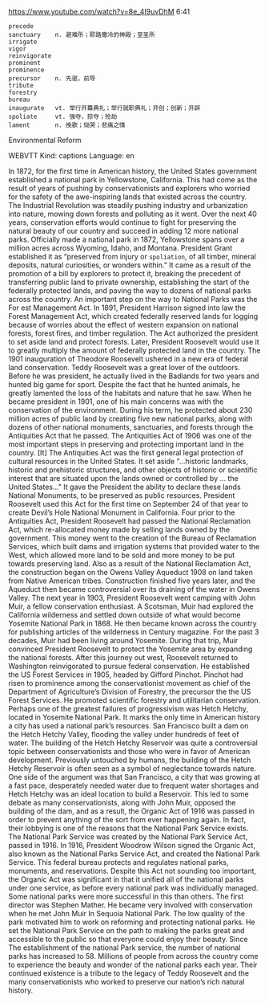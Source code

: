 https://www.youtube.com/watch?v=8e_4I9uvDhM 
6:41

```
precede    
sanctuary    n. 避难所；耶路撒冷的神殿；至圣所
irrigate  
vigor  
reinvigorate    
prominent  
prominence  
precursor    n. 先驱，前导
tribute    
forestry  
bureau      
inaugurate   vt. 举行开幕典礼；举行就职典礼；开创；创新；开辟
spoliate     vt. 强夺，掠夺；抢劫
lament       n. 挽歌；恸哭；悲痛之情          
```

Environmental Reform 

WEBVTT Kind: captions Language: en 

In 1872, for the first time in American history, the United States government established a national park in Yellowstone, California. This had come as the result of years of pushing by conservationists and explorers who worried for the safety of the awe-inspiring lands that existed across the country. The Industrial Revolution was steadily pushing industry and urbanization into nature, mowing down forests and polluting as it went. Over the next 40 years, conservation efforts would continue to fight for preserving the natural beauty of our country and succeed in adding 12 more national parks. Officially made a national park in 1872, Yellowstone spans over a million acres across Wyoming, Idaho, and Montana. President Grant established it as “preserved from injury or `spoliation`, of all timber, mineral deposits, natural curiosities, or wonders within.” It came as a result of the promotion of a bill by explorers to protect it, breaking the precedent of transferring public land to private ownership, establishing the start of the federally protected lands, and paving the way to dozens of national parks across the country. An important step on the way to National Parks was the For est Management Act. In 1891, President Harrison signed into law the Forest Management Act, which created federally reserved lands for logging because of worries about the effect of western expansion on national forests, forest fires, and timber regulation. The Act authorized the president to set aside land and protect forests. Later, President Roosevelt would use it to greatly multiply the amount of federally protected land in the country. The 1901 inauguration of Theodore Roosevelt ushered in a new era of federal land conservation. Teddy Roosevelt was a great lover of the outdoors. Before he was president, he actually lived in the Badlands for two years and hunted big game for sport. Despite the fact that he hunted animals, he greatly lamented the loss of the habitats and nature that he saw. When he became president in 1901, one of his main concerns was with the conservation of the environment. During his term, he protected about 230 million acres of public land by creating five new national parks, along with dozens of other national monuments, sanctuaries, and forests through the Antiquities Act that he passed. The Antiquities Act of 1906 was one of the most important steps in preserving and protecting important land in the country. [It] The Antiquities Act was the first general legal protection of cultural resources in the United States. It set aside "...historic landmarks, historic and prehistoric structures, and other objects of historic or scientific interest that are situated upon the lands owned or controlled by … the United States..." It gave the President the ability to declare these lands National Monuments, to be preserved as public resources. President Roosevelt used this Act for the first time on September 24 of that year to create Devil’s Hole National Monument in California. Four prior to the Antiquities Act, President Roosevelt had passed the National Reclamation Act, which re-allocated money made by selling lands owned by the government. This money went to the creation of the Bureau of Reclamation Services, which built dams and irrigation systems that provided water to the West, which allowed more land to be sold and more money to be put towards preserving land. Also as a result of the National Reclamation Act, the construction began on the Owens Valley Aqueduct 1908 on land taken from Native American tribes. Construction finished five years later, and the Aqueduct then became controversial over its draining of the water in Owens Valley. The next year in 1903, President Roosevelt went camping with John Muir, a fellow conservation enthusiast. A Scotsman, Muir had explored the California wilderness and settled down outside of what would become Yosemite National Park in 1868. He then became known across the country for publishing articles of the wilderness in Century magazine. For the past 3 decades, Muir had been living around Yosemite. During that trip, Muir convinced President Roosevelt to protect the Yosemite area by expanding the national forests. After this journey out west, Roosevelt returned to Washington reinvigorated to pursue federal conservation. He established the US Forest Services in 1905, headed by Gifford Pinchot. Pinchot had risen to prominence among the conservationist movement as chief of the Department of Agriculture’s Division of Forestry, the precursor the the US Forest Services. He promoted scientific forestry and utilitarian conservation. Perhaps one of the greatest failures of progressivism was Hetch Hetchy, located in Yosemite National Park. It marks the only time in American history a city has used a national park’s resources. San Francisco built a dam on the Hetch Hetchy Valley, flooding the valley under hundreds of feet of water. The building of the Hetch Hetchy Reservoir was quite a controversial topic between conservationists and those who were in favor of American development. Previously untouched by humans, the building of the Hetch Hetchy Reservoir is often seen as a symbol of neglectance towards nature. One side of the argument was that San Francisco, a city that was growing at a fast pace, desperately needed water due to frequent water shortages and Hetch Hetchy was an ideal location to build a Reservoir. This led to some debate as many conservationists, along with John Muir, opposed the building of the dam, and as a result, the Organic Act of 1916 was passed in order to prevent anything of the sort from ever happening again. In fact, their lobbying is one of the reasons that the National Park Service exists. The National Park Service was created by the National Park Service Act, passed in 1916. In 1916, President Woodrow Wilson signed the Organic Act, also known as the National Parks Service Act, and created the National Park Service. This federal bureau protects and regulates national parks, monuments, and reservations. Despite this Act not sounding too important, the Organic Act was significant in that it unified all of the national parks under one service, as before every national park was individually managed. Some national parks were more successful in this than others. The first director was Stephen Mather. He became very involved with conservation when he met John Muir In Sequoia National Park. The low quality of the park motivated him to work on reforming and protecting national parks. He set the National Park Service on the path to making the parks great and accessible to the public so that everyone could enjoy their beauty. Since The establishment of the national Park service, the number of national parks has increased to 58. Millions of people from across the country come to experience the beauty and wonder of the national parks each year. Their continued existence is a tribute to the legacy of Teddy Roosevelt and the many conservationists who worked to preserve our nation’s rich natural history. 
